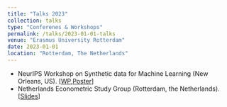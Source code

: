 ```yaml
---
title: "Talks 2023"
collection: talks
type: "Conferenes & Workshops"
permalink: /talks/2023-01-01-talks
venue: "Erasmus University Rotterdam"
date: 2023-01-01
location: "Rotterdam, The Netherlands"
---
```


* NeurIPS Workshop on Synthetic data for Machine Learning (New Orleans, US). [[WP](https://openreview.net/forum?id=Rk5WoEETTU),[Poster](/files/poster_presentation_diffusion.pdf)]
* Netherlands Econometric Study Group (Rotterdam, the Netherlands). [[Slides](/files/NESG_2023.pdf)]
